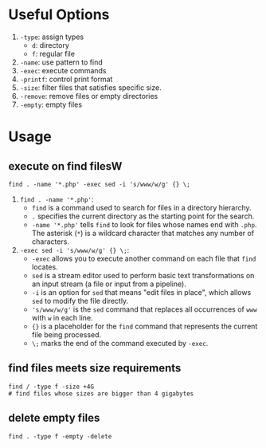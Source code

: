 # Useful Options

1. `-type`: assign types
   - `d`: directory
   - `f`: regular file
2. `-name`: use pattern to find
3. `-exec`: execute commands
4. `-printf`: control print format
5. `-size`: filter files that satisfies specific size.
6. `-remove`: remove files or empty directories
7. `-empty`: empty files

# Usage

## execute on find filesW

``` shell
find . -name '*.php' -exec sed -i 's/www/w/g' {} \;
```

1. `find . -name '*.php'`:
   - `find` is a command used to search for files in a directory hierarchy.
   - `.` specifies the current directory as the starting point for the search.
   - `-name '*.php'` tells `find` to look for files whose names end with `.php`. The asterisk (`*`) is a wildcard character that matches any number of characters.
2. `-exec sed -i 's/www/w/g' {} \;`:
   - `-exec` allows you to execute another command on each file that `find` locates.
   - `sed` is a stream editor used to perform basic text transformations on an input stream (a file or input from a pipeline).
   - `-i` is an option for `sed` that means "edit files in place", which allows `sed` to modify the file directly.
   - `'s/www/w/g'` is the `sed` command that replaces all occurrences of `www` with `w` in each line.
   - `{}` is a placeholder for the `find` command that represents the current file being processed.
   - `\;` marks the end of the command executed by `-exec`.

## find files meets size requirements

``` shell
find / -type f -size +4G
# find files whose sizes are bigger than 4 gigabytes
```

## delete empty files

``` shell
find . -type f -empty -delete
```

